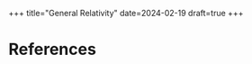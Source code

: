 +++
title="General Relativity"
date=2024-02-19
draft=true
+++

# References

[^Ford]: Nicolas James Marks Ford, _General Relativity_, [[Online]](https://nicf.net/articles/general-relativity/)
